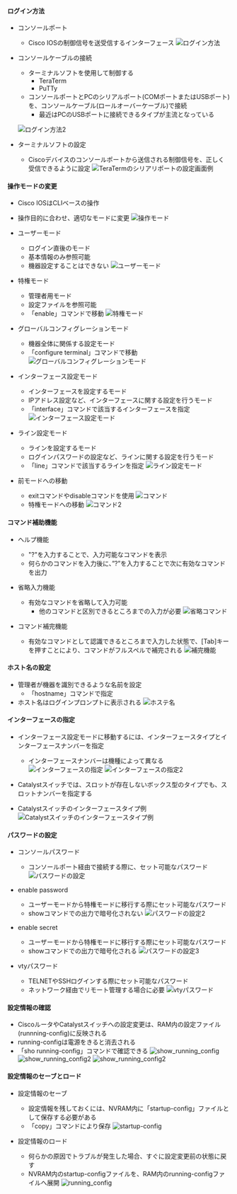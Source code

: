 #### ログイン方法
- コンソールポート
  - Cisco IOSの制御信号を送受信するインターフェース
  ![ログイン方法](img/login.png)

- コンソールケーブルの接続
  - ターミナルソフトを使用して制御する
    + TeraTerm
    + PuTTy
  - コンソールポートとPCのシリアルポート(COMポートまたはUSBポート)を、コンソールケーブル(ロールオーバーケーブル)で接続
    + 最近はPCのUSBポートに接続できるタイプが主流となっている

  ![ログイン方法2](img/login-2.png)

- ターミナルソフトの設定
  - Ciscoデバイスのコンソールポートから送信される制御信号を、正しく受信できるように設定
  ![TeraTermのシリアリポートの設定画面例](img/TeraTerm.png)

#### 操作モードの変更
- Cisco IOSはCLIベースの操作
- 操作目的に合わせ、適切なモードに変更
![操作モード](img/mode.png)

- ユーザーモード
  - ログイン直後のモード
  - 基本情報のみ参照可能
  - 機器設定することはできない
  ![ユーザーモード](img/user_mode.png)

- 特権モード
  - 管理者用モード
  - 設定ファイルを参照可能
  - 「enable」コマンドで移動
  ![特権モード](img/admin_mode.png)

- グローバルコンフィグレーションモード
  - 機器全体に関係する設定モード
  - 「configure terminal」コマンドで移動
  ![グローバルコンフィグレーションモード](img/global_mode.png)

- インターフェース設定モード
  - インターフェースを設定するモード
  - IPアドレス設定など、インターフェースに関する設定を行うモード
  - 「interface」コマンドで該当するインターフェースを指定
  ![インターフェース設定モード](img/interface_setting_mode.png)

- ライン設定モード
  - ラインを設定するモード
  - ログインパスワードの設定など、ラインに関する設定を行うモード
  - 「line」コマンドで該当するラインを指定
  ![ライン設定モード](img/line_setting_mode.png)

- 前モードへの移動
  - exitコマンドやdisableコマンドを使用
  ![コマンド](img/command.png)
  - 特権モードへの移動
  ![コマンド2](img/command2.png)

#### コマンド補助機能
- ヘルプ機能
  - "?"を入力することで、入力可能なコマンドを表示
  - 何らかのコマンドを入力後に、”?”を入力することで次に有効なコマンドを出力

- 省略入力機能
  - 有効なコマンドを省略して入力可能
    + 他のコマンドと区別できるところまでの入力が必要
    ![省略コマンド](img/command3.png)

- コマンド補完機能
  - 有効なコマンドとして認識できるところまで入力した状態で、[Tab]キーを押すことにより、コマンドがフルスペルで補完される
  ![補完機能](img/command4.png)

#### ホスト名の設定
- 管理者が機器を識別できるような名前を設定
  - 「hostname」コマンドで指定
- ホスト名はログインプロンプトに表示される
  ![ホステ名](img/hostname.png)

#### インターフェースの指定
- インターフェース設定モードに移動するには、インターフェースタイプとインターフェースナンバーを指定
  - インターフェースナンバーは機種によって異なる
  ![インターフェースの指定](img/interface.png)
  ![インターフェースの指定2](img/interface_text.png)

- Catalystスイッチでは、スロットが存在しないボックス型のタイプでも、スロットナンバーを指定する
- Catalystスイッチのインターフェースタイプ例
  ![Catalystスイッチのインターフェースタイプ例](img/Catalyst.png)

#### パスワードの設定
- コンソールパスワード
  - コンソールポート経由で接続する際に、セット可能なパスワード
  ![パスワードの設定](img/password.png)

- enable password
  - ユーザーモードから特権モードに移行する際にセット可能なパスワード
  - showコマンドでの出力で暗号化されない
  ![パスワードの設定2](img/enable_password.png)

- enable secret
  - ユーザーモードから特権モードに移行する際にセット可能なパスワード
  - showコマンドでの出力で暗号化される
  ![パスワードの設定3](img/enable_secret.png)

- vtyパスワード
  - TELNETやSSHログインする際にセット可能なパスワード
  - ネットワーク経由でリモート管理する場合に必要
  ![vtyパスワード](img/vty_password.png)

#### 設定情報の確認
- CiscoルータやCatalystスイッチへの設定変更は、RAM内の設定ファイル(runnning-config)に反映される
- running-configは電源をきると消去される
- 「sho running-config」コマンドで確認できる
![show_running_config](img/show_running_config.png)
![show_running_config2](img/show_running_config2.png)
![show_running_config2](img/show_running_config3.png)

#### 設定情報のセーブとロード
- 設定情報のセーブ
  - 設定情報を残しておくには、NVRAM内に「startup-config」ファイルとして保存する必要がある
  - 「copy」コマンドにより保存
  ![startup-config](img/startup-config.png)

- 設定情報のロード
  - 何らかの原因でトラブルが発生した場合、すぐに設定変更前の状態に戻す
  - NVRAM内のstartup-configファイルを、RAM内のrunning-configファイルへ展開
  ![running_config](img/running_config.png)